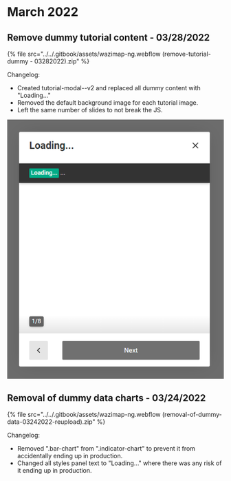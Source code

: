 # March 2022

## Remove dummy tutorial content - 03/28/2022

{% file src="../../.gitbook/assets/wazimap-ng.webflow (remove-tutorial-dummy - 03282022).zip" %}

Changelog:

* Created tutorial-modal--v2 and replaced all dummy content with "Loading..."
* Removed the default background image for each tutorial image.
* Left the same number of slides to not break the JS.

![](<../../.gitbook/assets/image (61).png>)

## Removal of dummy data charts - 03/24/2022

{% file src="../../.gitbook/assets/wazimap-ng.webflow (removal-of-dummy-data-03242022-reupload).zip" %}

Changelog:

* Removed ".bar-chart" from ".indicator-chart" to prevent it from accidentally ending up in production.
* Changed all styles panel text to "Loading..." where there was any risk of it ending up in production.
